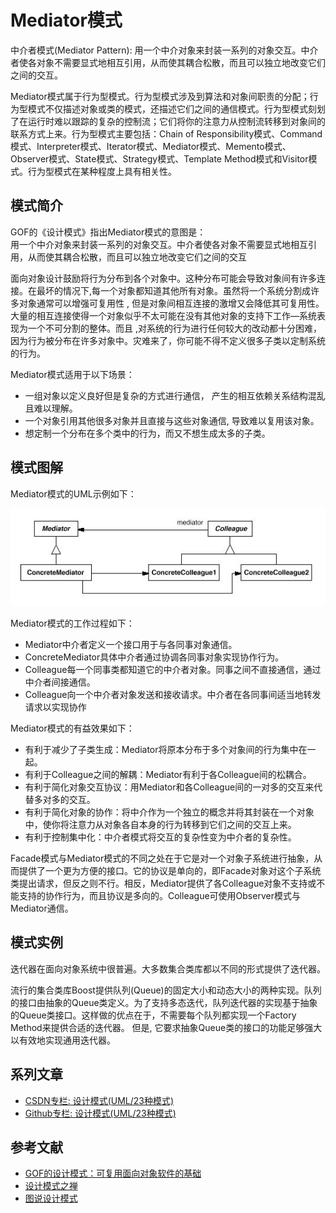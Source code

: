 # Mediator模式

中介者模式(Mediator Pattern): 用一个中介对象来封装一系列的对象交互。中介者使各对象不需要显式地相互引用，从而使其耦合松散，而且可以独立地改变它们之间的交互。

Mediator模式属于行为型模式。行为型模式涉及到算法和对象间职责的分配；行为型模式不仅描述对象或类的模式，还描述它们之间的通信模式。行为型模式刻划了在运行时难以跟踪的复杂的控制流；它们将你的注意力从控制流转移到对象间的联系方式上来。行为型模式主要包括：Chain of Responsibility模式、Command模式、Interpreter模式、Iterator模式、Mediator模式、Memento模式、Observer模式、State模式、Strategy模式、Template Method模式和Visitor模式。行为型模式在某种程度上具有相关性。

## 模式简介

GOF的《设计模式》指出Mediator模式的意图是：  
用一个中介对象来封装一系列的对象交互。中介者使各对象不需要显式地相互引用，从而使其耦合松散，而且可以独立地改变它们之间的交互

面向对象设计鼓励将行为分布到各个对象中。这种分布可能会导致对象间有许多连接。在最坏的情况下,每一个对象都知道其他所有对象。虽然将一个系统分割成许多对象通常可以增强可复用性 , 但是对象间相互连接的激增又会降低其可复用性。大量的相互连接使得一个对象似乎不太可能在没有其他对象的支持下工作—系统表现为一个不可分割的整体。而且 ,对系统的行为进行任何较大的改动都十分困难，因为行为被分布在许多对象中。灾难来了，你可能不得不定义很多子类以定制系统的行为。

Mediator模式适用于以下场景：

- 一组对象以定义良好但是复杂的方式进行通信， 产生的相互依赖关系结构混乱且难以理解。
- 一个对象引用其他很多对象并且直接与这些对象通信, 导致难以复用该对象。
- 想定制一个分布在多个类中的行为，而又不想生成太多的子类。

## 模式图解

Mediator模式的UML示例如下：

![Mediator模式示例](../images/behavioral_mediator.jpg)

Mediator模式的工作过程如下：

- Mediator中介者定义一个接口用于与各同事对象通信。
- ConcreteMediator具体中介者通过协调各同事对象实现协作行为。
- Colleague每一个同事类都知道它的中介者对象。同事之间不直接通信，通过中介者间接通信。
- Colleague向一个中介者对象发送和接收请求。中介者在各同事间适当地转发请求以实现协作

Mediator模式的有益效果如下：

- 有利于减少了子类生成：Mediator将原本分布于多个对象间的行为集中在一起。
- 有利于Colleague之间的解耦：Mediator有利于各Colleague间的松耦合。
- 有利于简化对象交互协议：用Mediator和各Colleague间的一对多的交互来代替多对多的交互。
- 有利于简化对象的协作：将中介作为一个独立的概念并将其封装在一个对象中，使你将注意力从对象各自本身的行为转移到它们之间的交互上来。
- 有利于控制集中化：中介者模式将交互的复杂性变为中介者的复杂性。

Facade模式与Mediator模式的不同之处在于它是对一个对象子系统进行抽象，从而提供了一个更为方便的接口。它的协议是单向的，即Facade对象对这个子系统类提出请求，但反之则不行。相反，Mediator提供了各Colleague对象不支持或不能支持的协作行为，而且协议是多向的。Colleague可使用Observer模式与Mediator通信。

## 模式实例

迭代器在面向对象系统中很普遍。大多数集合类库都以不同的形式提供了迭代器。

流行的集合类库Boost提供队列(Queue)的固定大小和动态大小的两种实现。队列的接口由抽象的Queue类定义。为了支持多态迭代，队列迭代器的实现基于抽象的Queue类接口。这样做的优点在于，不需要每个队列都实现一个Factory Method来提供合适的迭代器。
但是, 它要求抽象Queue类的接口的功能足够强大以有效地实现通用迭代器。

## 系列文章

- [CSDN专栏: 设计模式(UML/23种模式)](https://blog.csdn.net/column/details/27399.html)
- [Github专栏: 设计模式(UML/23种模式)](https://github.com/media-tm/MTDesignPattern)

## 参考文献

- [GOF的设计模式：可复用面向对象软件的基础](http://item.jd.com/10057319.html)
- [设计模式之禅](http://item.jd.com/11414555.html)
- [图说设计模式](https://github.com/me115/design_patterns)